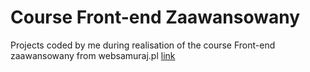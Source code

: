 # Course Front-end Zaawansowany 

Projects coded by me during realisation of the course Front-end zaawansowany from websamuraj.pl [link](https://websamuraj.pl/)

